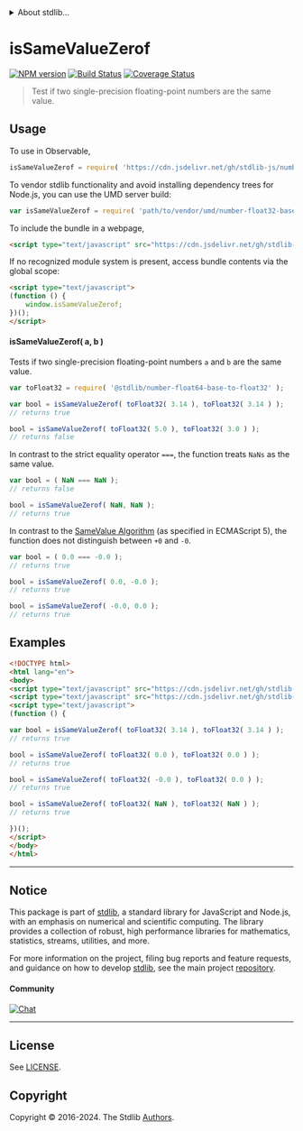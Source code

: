 <!--

@license Apache-2.0

Copyright (c) 2024 The Stdlib Authors.

Licensed under the Apache License, Version 2.0 (the "License");
you may not use this file except in compliance with the License.
You may obtain a copy of the License at

   http://www.apache.org/licenses/LICENSE-2.0

Unless required by applicable law or agreed to in writing, software
distributed under the License is distributed on an "AS IS" BASIS,
WITHOUT WARRANTIES OR CONDITIONS OF ANY KIND, either express or implied.
See the License for the specific language governing permissions and
limitations under the License.

-->


<details>
  <summary>
    About stdlib...
  </summary>
  <p>We believe in a future in which the web is a preferred environment for numerical computation. To help realize this future, we've built stdlib. stdlib is a standard library, with an emphasis on numerical and scientific computation, written in JavaScript (and C) for execution in browsers and in Node.js.</p>
  <p>The library is fully decomposable, being architected in such a way that you can swap out and mix and match APIs and functionality to cater to your exact preferences and use cases.</p>
  <p>When you use stdlib, you can be absolutely certain that you are using the most thorough, rigorous, well-written, studied, documented, tested, measured, and high-quality code out there.</p>
  <p>To join us in bringing numerical computing to the web, get started by checking us out on <a href="https://github.com/stdlib-js/stdlib">GitHub</a>, and please consider <a href="https://opencollective.com/stdlib">financially supporting stdlib</a>. We greatly appreciate your continued support!</p>
</details>

# isSameValueZerof

[![NPM version][npm-image]][npm-url] [![Build Status][test-image]][test-url] [![Coverage Status][coverage-image]][coverage-url] <!-- [![dependencies][dependencies-image]][dependencies-url] -->

> Test if two single-precision floating-point numbers are the same value.



<section class="usage">

## Usage

To use in Observable,

```javascript
isSameValueZerof = require( 'https://cdn.jsdelivr.net/gh/stdlib-js/number-float32-base-assert-is-same-value-zero@umd/browser.js' )
```

To vendor stdlib functionality and avoid installing dependency trees for Node.js, you can use the UMD server build:

```javascript
var isSameValueZerof = require( 'path/to/vendor/umd/number-float32-base-assert-is-same-value-zero/index.js' )
```

To include the bundle in a webpage,

```html
<script type="text/javascript" src="https://cdn.jsdelivr.net/gh/stdlib-js/number-float32-base-assert-is-same-value-zero@umd/browser.js"></script>
```

If no recognized module system is present, access bundle contents via the global scope:

```html
<script type="text/javascript">
(function () {
    window.isSameValueZerof;
})();
</script>
```

#### isSameValueZerof( a, b )

Tests if two single-precision floating-point numbers `a` and `b` are the same value.

```javascript
var toFloat32 = require( '@stdlib/number-float64-base-to-float32' );

var bool = isSameValueZerof( toFloat32( 3.14 ), toFloat32( 3.14 ) );
// returns true

bool = isSameValueZerof( toFloat32( 5.0 ), toFloat32( 3.0 ) );
// returns false
```

In contrast to the strict equality operator `===`, the function treats `NaNs` as the same value.

<!-- eslint-disable use-isnan -->

```javascript
var bool = ( NaN === NaN );
// returns false

bool = isSameValueZerof( NaN, NaN );
// returns true
```

In contrast to the [SameValue Algorithm][@stdlib/number/float32/base/assert/is-same-value] (as specified in ECMAScript 5), the function does not distinguish between `+0` and `-0`.

<!-- eslint-disable no-compare-neg-zero -->

```javascript
var bool = ( 0.0 === -0.0 );
// returns true

bool = isSameValueZerof( 0.0, -0.0 );
// returns true

bool = isSameValueZerof( -0.0, 0.0 );
// returns true
```

</section>

<!-- /.usage -->

<section class="notes">

</section>

<!-- /.notes -->

<section class="examples">

## Examples

<!-- eslint no-undef: "error" -->

```html
<!DOCTYPE html>
<html lang="en">
<body>
<script type="text/javascript" src="https://cdn.jsdelivr.net/gh/stdlib-js/number-float64-base-to-float32@umd/browser.js"></script>
<script type="text/javascript" src="https://cdn.jsdelivr.net/gh/stdlib-js/number-float32-base-assert-is-same-value-zero@umd/browser.js"></script>
<script type="text/javascript">
(function () {

var bool = isSameValueZerof( toFloat32( 3.14 ), toFloat32( 3.14 ) );
// returns true

bool = isSameValueZerof( toFloat32( 0.0 ), toFloat32( 0.0 ) );
// returns true

bool = isSameValueZerof( toFloat32( -0.0 ), toFloat32( 0.0 ) );
// returns true

bool = isSameValueZerof( toFloat32( NaN ), toFloat32( NaN ) );
// returns true

})();
</script>
</body>
</html>
```

</section>

<!-- /.examples -->

<!-- C interface documentation. -->



<!-- Section for related `stdlib` packages. Do not manually edit this section, as it is automatically populated. -->

<section class="related">

</section>

<!-- /.related -->

<!-- Section for all links. Make sure to keep an empty line after the `section` element and another before the `/section` close. -->


<section class="main-repo" >

* * *

## Notice

This package is part of [stdlib][stdlib], a standard library for JavaScript and Node.js, with an emphasis on numerical and scientific computing. The library provides a collection of robust, high performance libraries for mathematics, statistics, streams, utilities, and more.

For more information on the project, filing bug reports and feature requests, and guidance on how to develop [stdlib][stdlib], see the main project [repository][stdlib].

#### Community

[![Chat][chat-image]][chat-url]

---

## License

See [LICENSE][stdlib-license].


## Copyright

Copyright &copy; 2016-2024. The Stdlib [Authors][stdlib-authors].

</section>

<!-- /.stdlib -->

<!-- Section for all links. Make sure to keep an empty line after the `section` element and another before the `/section` close. -->

<section class="links">

[npm-image]: http://img.shields.io/npm/v/@stdlib/number-float32-base-assert-is-same-value-zero.svg
[npm-url]: https://npmjs.org/package/@stdlib/number-float32-base-assert-is-same-value-zero

[test-image]: https://github.com/stdlib-js/number-float32-base-assert-is-same-value-zero/actions/workflows/test.yml/badge.svg?branch=v0.2.0
[test-url]: https://github.com/stdlib-js/number-float32-base-assert-is-same-value-zero/actions/workflows/test.yml?query=branch:v0.2.0

[coverage-image]: https://img.shields.io/codecov/c/github/stdlib-js/number-float32-base-assert-is-same-value-zero/main.svg
[coverage-url]: https://codecov.io/github/stdlib-js/number-float32-base-assert-is-same-value-zero?branch=v0.2.0

<!--

[dependencies-image]: https://img.shields.io/david/stdlib-js/number-float32-base-assert-is-same-value-zero.svg
[dependencies-url]: https://david-dm.org/stdlib-js/number-float32-base-assert-is-same-value-zero/main

-->

[chat-image]: https://img.shields.io/gitter/room/stdlib-js/stdlib.svg
[chat-url]: https://app.gitter.im/#/room/#stdlib-js_stdlib:gitter.im

[stdlib]: https://github.com/stdlib-js/stdlib

[stdlib-authors]: https://github.com/stdlib-js/stdlib/graphs/contributors

[umd]: https://github.com/umdjs/umd
[es-module]: https://developer.mozilla.org/en-US/docs/Web/JavaScript/Guide/Modules

[deno-url]: https://github.com/stdlib-js/number-float32-base-assert-is-same-value-zero/tree/deno
[deno-readme]: https://github.com/stdlib-js/number-float32-base-assert-is-same-value-zero/blob/deno/README.md
[umd-url]: https://github.com/stdlib-js/number-float32-base-assert-is-same-value-zero/tree/umd
[umd-readme]: https://github.com/stdlib-js/number-float32-base-assert-is-same-value-zero/blob/umd/README.md
[esm-url]: https://github.com/stdlib-js/number-float32-base-assert-is-same-value-zero/tree/esm
[esm-readme]: https://github.com/stdlib-js/number-float32-base-assert-is-same-value-zero/blob/esm/README.md
[branches-url]: https://github.com/stdlib-js/number-float32-base-assert-is-same-value-zero/blob/main/branches.md

[stdlib-license]: https://raw.githubusercontent.com/stdlib-js/number-float32-base-assert-is-same-value-zero/main/LICENSE

[@stdlib/number/float32/base/assert/is-same-value]: https://github.com/stdlib-js/number-float32-base-assert-is-same-value/tree/umd

</section>

<!-- /.links -->
